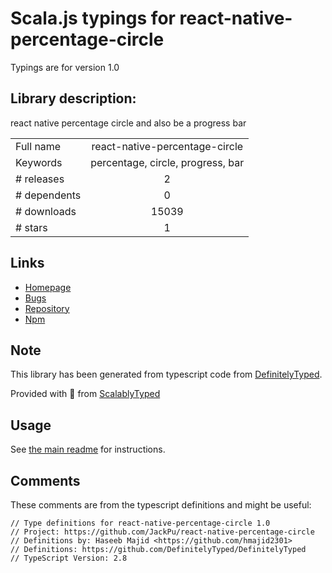 
# Scala.js typings for react-native-percentage-circle

Typings are for version 1.0

## Library description:
react native percentage circle and also be a progress bar

|                    |                 |
| ------------------ | :-------------: |
| Full name          | react-native-percentage-circle |
| Keywords           | percentage, circle, progress, bar |
| # releases         | 2 |
| # dependents       | 0 |
| # downloads        | 15039 |
| # stars            | 1 |

## Links
- [Homepage](https://github.com/JackPu/react-native-percentage-circle#readme)
- [Bugs](https://github.com/JackPu/react-native-percentage-circle/issues)
- [Repository](https://github.com/JackPu/react-native-percentage-circle)
- [Npm](https://www.npmjs.com/package/react-native-percentage-circle)
    


## Note
This library has been generated from typescript code from [DefinitelyTyped](https://definitelytyped.org).

Provided with :purple_heart: from [ScalablyTyped](https://github.com/oyvindberg/ScalablyTyped)

## Usage
See [the main readme](../../readme.md) for instructions.

## Comments

These comments are from the typescript definitions and might be useful:
```
// Type definitions for react-native-percentage-circle 1.0
// Project: https://github.com/JackPu/react-native-percentage-circle
// Definitions by: Haseeb Majid <https://github.com/hmajid2301>
// Definitions: https://github.com/DefinitelyTyped/DefinitelyTyped
// TypeScript Version: 2.8

```

